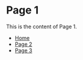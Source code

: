 # Page 1

This is the content of Page 1.

- [Home](index.md)
- [Page 2](page2.md)
- [Page 3](page3.md)
